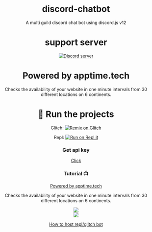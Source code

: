 <div align="center"> <h1>  discord-chatbot </h1>
<div align="center"> <p> A multi guild  discord chat bot  using discord.js v12 </p>
 
<div align="center"> <h1> support server </h1>
<a href="https://discord.gg/cwkhan"><img src="https://img.shields.io/discord/787315610102530048?color=5865F2&logo=discord&logoColor=white" alt="Discord server" /></a><div align="center"> <h1> Powered by apptime.tech </h1>
<div align="center"> <p> Checks the availability of your website in one minute intervals from 30 different locations on 6 continents. </p>
<div align="center"> <h1>  💨 Run the projects </h1>
 
Glitch: [![Remix on Glitch](https://cdn.glitch.com/2703baf2-b643-4da7-ab91-7ee2a2d00b5b%2Fremix-button.svg)](https://glitch.com/edit/#!/import/github/Khanmanan/discord-chatbot)

Repl: [![Run on Repl.it](https://repl.it/badge/github/Khanmanan/discord-chatbot)](https://replit.com/github/Khanmanan/welcomer-bot-discord.js)
 
### Get api key 

[Click](https://api.snowflake107.repl.co) 
### Tutorial 📺
[Powered by apptime.tech ](https://apptime.tech)
<div align="center"> <p> Checks the availability of your website in one minute intervals from 30 different locations on 6 continents. </p>
<div align="center"> <a href"https://apptime.tech"> <img src = "https://media.discordapp.net/attachments/710439546533314650/871338607032537098/Screenshot_2021-08-01-15-57-46-21_5a415ff834f6bc153619606941c55eb5.jpg"/></a>
<div align="center"> <a href="https://youtu.be/Tq4bZhiOMNk"><img src="https://media.discordapp.net/attachments/845342268834971648/870204690527305768/1627543356132.jpg"/></a>


[How to host repl/glitch bot](https://youtu.be/O24Q02LpFl4)


  
